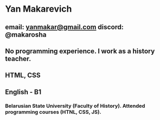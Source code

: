 # Yan Makarevich
## email: yanmakar@gmail.com discord: @makarosha
## No programming experience. I work as a history teacher.
## HTML, CSS
## English - B1
### Belarusian State University (Faculty of History). Attended programming courses (HTNL, CSS, JS).